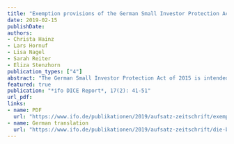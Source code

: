 ```yaml
---
title: "Exemption provisions of the German Small Investor Protection Act: A follow-up study"
date: 2019-02-15
publishDate: 
authors:
- Christa Hainz
- Lars Hornuf
- Lisa Nagel
- Sarah Reiter
- Eliza Stenzhorn
publication_types: ["4"]
abstract: "The German Small Investor Protection Act of 2015 is intended to provide greater transparency for investors in the 'gray capital market' through stronger regulation. However, the Act also contains exemptions. These exempt both companies that finance themselves via a crowdinvesting platform and social, non-profit and church projects from the obligation to prepare a prospectus when financing via asset investments. Christa Hainz, Sarah Reiter, Ifo Institute, Lars Hornuf, Lisa Nagel and Eliza Stenzhorn, University of Bremen, present the regulations of the Small Investor Protection Act and analyze the effects of the exemptions about three years after the introduction of the law."
featured: true
publication: "*ifo DICE Report*, 17(2): 41-51"
url_pdf:
links: 
- name: PDF
  url: "https://www.ifo.de/publikationen/2019/aufsatz-zeitschrift/exemption-provisions-german-small-investor-protection-act"
- name: German translation
  url: "https://www.ifo.de/publikationen/2019/aufsatz-zeitschrift/die-befreiungsvorschriften-des-kleinanlegerschutzgesetzes"
---
```

